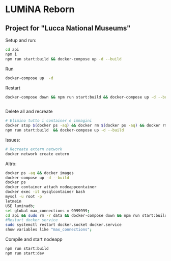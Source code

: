 # LUMiNA Reborn
## Project for "Lucca National Museums"

Setup and run:

```sh
cd api
npm i
npm run start:build && docker-compose up -d --build
```

Run
```sh
docker-compose up  -d
```
Restart
```sh
docker-compose down && npm run start:build && docker-compose up -d --build
 
 ```

Delete all and recreate
```sh
# Elimino tutto i container e immagini
docker stop $(docker ps -aq) && docker rm $(docker ps -aq) && docker rmi -f $(docker images -aq) --force &&  docker network prune --force
npm run start:build  && docker-compose up -d --build
```

Issues:
```sh
# Recreate extern network
docker network create extern
```

Altro:
```sh
docker ps -aq && docker images
docker-compose up -d --build
docker ps 
docker container attach nodeappcontainer
docker exec -it mysqlcontainer bash
mysql -u root -p
letmein
USE luminadb;
set global max_connections = 9999999;
cd api && sudo rm -r data && docker-compose down && npm run start:build && docker-compose up -d --build
#Restart docker service       
sudo systemctl restart docker.socket docker.service
show variables like "max_connections";

```
Compile and start nodeapp
```sh
npm run start:build
npm run start:dev
```

[//]: # (These are reference links used in the body of this note and get stripped out when the markdown processor does its job. There is no need to format nicely because it shouldn't be seen. Thanks SO - http://stackoverflow.com/questions/4823468/store-comments-in-markdown-syntax)

   [dill]: <https://github.com/joemccann/dillinger>
   [git-repo-url]: <https://github.com/joemccann/dillinger.git>
   [john gruber]: <http://daringfireball.net>
   [df1]: <http://daringfireball.net/projects/markdown/>
   [markdown-it]: <https://github.com/markdown-it/markdown-it>
   [Ace Editor]: <http://ace.ajax.org>
   [node.js]: <http://nodejs.org>
   [Twitter Bootstrap]: <http://twitter.github.com/bootstrap/>
   [jQuery]: <http://jquery.com>
   [@tjholowaychuk]: <http://twitter.com/tjholowaychuk>
   [express]: <http://expressjs.com>
   [AngularJS]: <http://angularjs.org>
   [Gulp]: <http://gulpjs.com>

   [PlDb]: <https://github.com/joemccann/dillinger/tree/master/plugins/dropbox/README.md>
   [PlGh]: <https://github.com/joemccann/dillinger/tree/master/plugins/github/README.md>
   [PlGd]: <https://github.com/joemccann/dillinger/tree/master/plugins/googledrive/README.md>
   [PlOd]: <https://github.com/joemccann/dillinger/tree/master/plugins/onedrive/README.md>
   [PlMe]: <https://github.com/joemccann/dillinger/tree/master/plugins/medium/README.md>
   [PlGa]: <https://github.com/RahulHP/dillinger/blob/master/plugins/googleanalytics/README.md>
